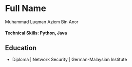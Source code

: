 # Full Name
  Muhammad Luqman Aziem Bin Anor

#### Technical Skills: Python, Java 

## Education						       		
- Diploma | Network Security | German-Malaysian Institute
